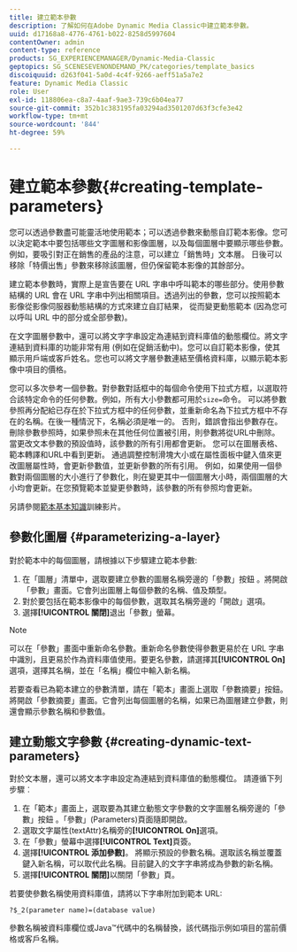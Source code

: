 ```yaml
---
title: 建立範本參數
description: 了解如何在Adobe Dynamic Media Classic中建立範本參數。
uuid: d17168a8-4776-4761-b022-8258d5997604
contentOwner: admin
content-type: reference
products: SG_EXPERIENCEMANAGER/Dynamic-Media-Classic
geptopics: SG_SCENESEVENONDEMAND_PK/categories/template_basics
discoiquuid: d263f041-5a0d-4c4f-9266-aeff51a5a7e2
feature: Dynamic Media Classic
role: User
exl-id: 118806ea-c8a7-4aaf-9ae3-739c6b04ea77
source-git-commit: 352b1c383195fa03294ad3501207d63f3cfe3e42
workflow-type: tm+mt
source-wordcount: '844'
ht-degree: 59%

---
```


# 建立範本參數{#creating-template-parameters}

您可以透過參數盡可能靈活地使用範本；可以透過參數來動態自訂範本影像。您可以決定範本中要包括哪些文字圖層和影像圖層，以及每個圖層中要顯示哪些參數。例如，要吸引對正在銷售的產品的注意，可以建立「銷售時」文本層。 日後可以移除「特價出售」參數來移除該圖層，但仍保留範本影像的其餘部分。

建立範本參數時，實際上是宣告要在 URL 字串中呼叫範本的哪些部分。使用參數結構的 URL 會在 URL 字串中列出相關項目。透過列出的參數，您可以按照範本影像從影像伺服器動態結構的方式來建立自訂結果， 從而變更動態範本 (因為您可以呼叫 URL 中的部分或全部參數)。

在文字圖層參數中，還可以將文字字串設定為連結到資料庫值的動態欄位。將文字連結到資料庫的功能非常有用 (例如在促銷活動中)。您可以自訂範本影像，使其顯示用戶端或客戶姓名。您也可以將文字層參數連結至價格資料庫，以顯示範本影像中項目的價格。

您可以多次參考一個參數。對參數對話框中的每個命令使用下拉式方框，以選取符合該特定命令的任何參數。例如，所有大小參數都可用於`size=`命令。 可以將參數參照再分配給已存在於下拉式方框中的任何參數，並重新命名為下拉式方框中不存在的名稱。在後一種情況下，名稱必須是唯一的。 否則，錯誤會指出參數存在。 刪除參數參照時，如果參照未在其他任何位置被引用，則參數將從URL中刪除。 當更改文本參數的預設值時，該參數的所有引用都會更新。 您可以在圖層表格、範本轉譯和URL中看到更新。 通過調整控制滑塊大小或在屬性面板中鍵入值來更改圖層屬性時，會更新參數值，並更新參數的所有引用。 例如，如果使用一個參數對兩個圖層的大小進行了參數化，則在變更其中一個圖層大小時，兩個圖層的大小均會更新。在您預覽範本並變更參數時，該參數的所有參照均會更新。

另請參閱[範本基本知識](https://s7d5.scene7.com/s7viewers/html5/VideoViewer.html?videoserverurl=https://s7d5.scene7.com/is/content/&amp;emailurl=https://s7d5.scene7.com/s7/emailFriend&amp;serverUrl=https://s7d5.scene7.com/is/image/&amp;config=Scene7SharedAssets/Universal_HTML5_Video&amp;contenturl=https://s7d5.scene7.com/skins/&amp;asset=S7tutorials/553_Template%20Basics_converted%20renamed_Dynamic%20Banners-AVS)訓練影片。

## 參數化圖層 {#parameterizing-a-layer}

對於範本中的每個圖層，請根據以下步驟建立範本參數:

1. 在「圖層」清單中，選取要建立參數的圖層名稱旁邊的「參數」按鈕 。將開啟「參數」畫面。它會列出圖層上每個參數的名稱、值及類型。
1. 對於要包括在範本影像中的每個參數，選取其名稱旁邊的「開啟」選項。
1. 選擇&#x200B;**[!UICONTROL 關閉]**&#x200B;退出「參數」螢幕。

>[!NOTE]
>
>可以在「參數」畫面中重新命名參數。重新命名參數使得參數更易於在 URL 字串中識別，且更易於作為資料庫值使用。要更名參數，請選擇其&#x200B;**[!UICONTROL On]**&#x200B;選項，選擇其名稱，並在「名稱」欄位中輸入新名稱。

若要查看已為範本建立的參數清單，請在「範本」畫面上選取「參數摘要」按鈕。將開啟「參數摘要」畫面。它會列出每個圖層的名稱，如果已為圖層建立參數，則還會顯示參數名稱和參數值。

## 建立動態文字參數 {#creating-dynamic-text-parameters}

對於文本層，還可以將文本字串設定為連結到資料庫值的動態欄位。 請遵循下列步驟︰

1. 在「範本」畫面上，選取要為其建立動態文字參數的文字圖層名稱旁邊的「參數」按鈕 。「參數」(Parameters)頁面隨即開啟。
1. 選取文字屬性(textAttr)名稱旁的&#x200B;**[!UICONTROL On]**&#x200B;選項。
1. 在「參數」螢幕中選擇&#x200B;**[!UICONTROL Text]**&#x200B;頁簽。
1. 選擇&#x200B;**[!UICONTROL 添加參數]**。 將顯示預設的參數名稱。選取該名稱並覆蓋鍵入新名稱，可以取代此名稱。目前鍵入的文字字串將成為參數的新名稱。
1. 選擇&#x200B;**[!UICONTROL 關閉]**&#x200B;以關閉「參數」頁。

若要使參數名稱使用資料庫值，請將以下字串附加到範本 URL:

```as3
?$_2(parameter name)=(database value)
```

參數名稱被資料庫欄位或Java™代碼中的名稱替換，該代碼指示例如項目的當前價格或客戶名稱。
